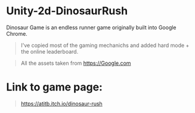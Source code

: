 # Unity-2d-DinosaurRush
Dinosaur Game is an endless runner game originally built into Google Chrome.
> I've copied most of the gaming mechanichs and added hard mode + the online leaderboard.

> All the assets taken from https://Google.com

# Link to game page:

> https://atitb.itch.io/dinosaur-rush
